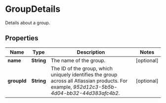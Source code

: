 

# GroupDetails

Details about a group.

## Properties

| Name | Type | Description | Notes |
|------------ | ------------- | ------------- | -------------|
|**name** | **String** | The name of the group. |  [optional] |
|**groupId** | **String** | The ID of the group, which uniquely identifies the group across all Atlassian products. For example, *952d12c3-5b5b-4d04-bb32-44d383afc4b2*. |  [optional] |



